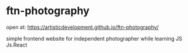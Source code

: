 # ftn-photography

open at: https://artisticdevelopment.github.io/ftn-photography/

simple frontend website for independent photographer while learning JS Js.React
